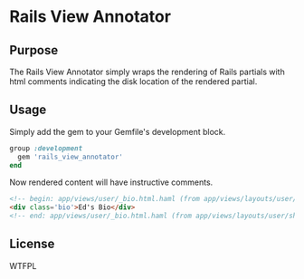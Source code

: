 # Rails View Annotator

## Purpose

The Rails View Annotator simply wraps the rendering of Rails partials with html comments indicating the disk location of the rendered partial.

## Usage

Simply add the gem to your Gemfile's development block.

````ruby
group :development
  gem 'rails_view_annotator'
end
````

Now rendered content will have instructive comments.

````html
<!-- begin: app/views/user/_bio.html.haml (from app/views/layouts/user/show.html.haml:4) -->
<div class='bio'>Ed's Bio</div>
<!-- end: app/views/user/_bio.html.haml (from app/views/layouts/user/show.html.haml:4) -->
````

## License

WTFPL
